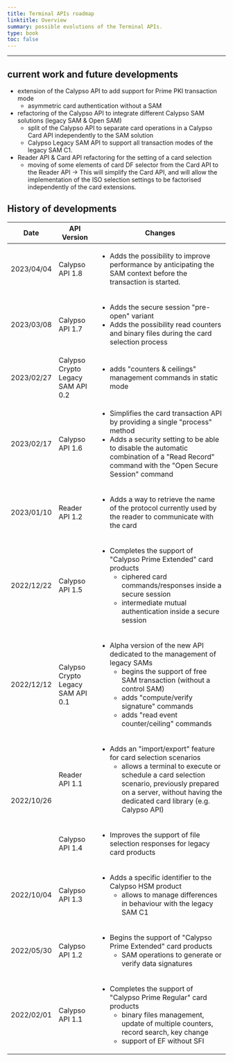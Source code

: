 ```yaml
---
title: Terminal APIs roadmap
linktitle: Overview
summary: possible evolutions of the Terminal APIs.
type: book
toc: false
---
```


---

## current work and future developments

 - extension of the Calypso API to add support for Prime PKI transaction mode
   - asymmetric card authentication without a SAM
 - refactoring of the Calypso API to integrate different Calypso SAM solutions (legacy SAM & Open SAM)
   - split of the Calypso API to separate card operations in a Calypso Card API independently to the SAM solution
   - Calypso Legacy SAM API to support all transaction modes of the legacy SAM C1.
 - Reader API & Card API refactoring for the setting of a card selection
   - moving of some elements of card DF selector from the Card API to the Reader API → This will simplify the Card API, and will allow the implementation of the ISO selection settings to be factorised independently of the card extensions.

## History of developments

<table>
<thead>
  <tr>
    <th>Date</th>
    <th>API Version</th>
    <th>Changes</th>
  </tr>
</thead>
<tbody>
  <tr>
    <td>2023/04/04</td>
    <td>Calypso API 1.8</td>
    <td><ul><li>Adds the possibility to improve performance by anticipating the SAM context before the transaction is 
         started.</li>
    </ul></td>
  </tr>
  <tr>
    <td>2023/03/08</td>
    <td>Calypso API 1.7</td>
    <td><ul><li>Adds the secure session "pre-open" variant</li>
    <li>Adds the possibility read counters and binary files during the card selection process</li>
    </ul></td>
  </tr>
  <tr>
    <td>2023/02/27</td>
    <td>Calypso Crypto Legacy SAM API 0.2</td>
    <td><ul><li>adds "counters & ceilings" management commands in static mode</li></ul></td>
  </tr>
  <tr>
    <td>2023/02/17</td>
    <td>Calypso API 1.6</td>
    <td><ul><li>Simplifies the card transaction API by providing a single "process" method</li>
    <li>Adds a security setting to be able to disable the automatic combination of a "Read Record" command with the 
        "Open Secure Session" command</li>
    </ul></td>
  </tr>
  <tr>
    <td>2023/01/10</td>
    <td>Reader API 1.2</td>
    <td><ul><li>Adds a way to retrieve the name of the protocol currently used by the reader to communicate with the card
    </li></ul></td>
  </tr>
  <tr>
    <td>2022/12/22</td>
    <td>Calypso API 1.5</td>
    <td><ul><li>Completes the support of "Calypso Prime Extended" card products
      <ul><li>ciphered card commands/responses inside a secure session</li>
      <li>intermediate mutual authentication inside a secure session</li></ul>
    </li></ul></td>
  </tr>
  <tr>
    <td>2022/12/12</td>
    <td>Calypso Crypto Legacy SAM API 0.1</td>
    <td><ul><li>Alpha version of the new API dedicated to the management of legacy SAMs
      <ul><li>begins the support of free SAM transaction (without a control SAM)</li>
      <li>adds "compute/verify signature" commands</li>
      <li>adds "read event counter/ceiling" commands</li></ul>
    </li></ul></td>
  </tr>
  <tr>
    <td rowspan="2">2022/10/26</td>
    <td>Reader API 1.1</td>
    <td><ul><li>Adds an "import/export" feature for card selection scenarios
      <ul><li>allows a terminal to execute or schedule a card selection scenario, previously prepared on a server, without
            having the dedicated card library (e.g. Calypso API)</li></ul>
    </li></ul></td>
  </tr>
  <tr>
    <td>Calypso API 1.4</td>
    <td><ul><li>Improves the support of file selection responses for legacy card products</li></ul></td>
  </tr>
  <tr>
    <td>2022/10/04</td>
    <td>Calypso API 1.3</td>
    <td><ul><li>Adds a specific identifier to the Calypso HSM product
      <ul><li>allows to manage differences in behaviour with the legacy SAM C1</li></ul>
    </li></ul></td>
  </tr>
  <tr>
    <td>2022/05/30</td>
    <td>Calypso API 1.2</td>
    <td><ul><li>Begins the support of "Calypso Prime Extended" card products
      <ul><li>SAM operations to generate or verify data signatures</li></ul>
    </li></ul></td>
  </tr>
    <tr>
    <td>2022/02/01</td>
    <td>Calypso API 1.1</td>
    <td><ul><li>Completes the support of "Calypso Prime Regular" card products
      <ul><li>binary files management, update of multiple counters, record search, key change</li>
      <li>support of EF without SFI</li></ul>
    </li></ul></td>
  </tr>
</tbody>
</table>




